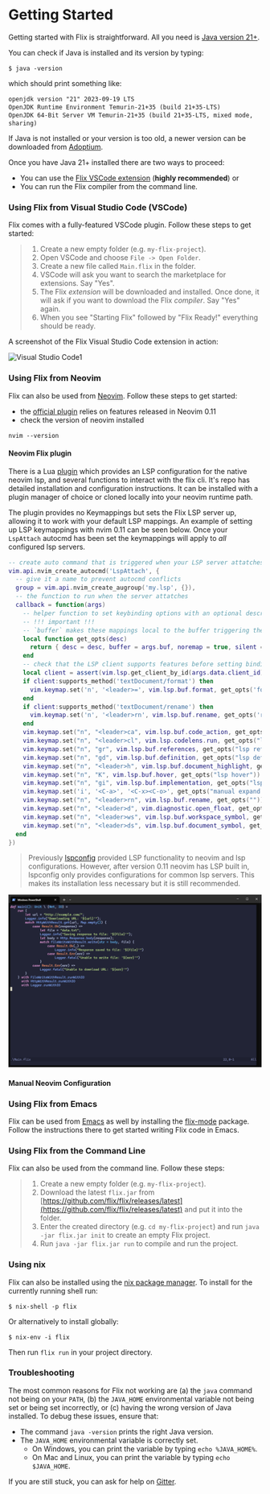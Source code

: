 # Getting Started

Getting started with Flix is straightforward. All you need is [Java version 21+](https://adoptium.net/temurin/releases/).

You can check if Java is installed and its version by typing:

```shell
$ java -version
```

which should print something like:

```
openjdk version "21" 2023-09-19 LTS
OpenJDK Runtime Environment Temurin-21+35 (build 21+35-LTS)
OpenJDK 64-Bit Server VM Temurin-21+35 (build 21+35-LTS, mixed mode, sharing)
```

If Java is not installed or your version is too old, a newer version can be
downloaded from [Adoptium](https://adoptium.net/temurin/releases/).

Once you have Java 21+ installed there are two ways to proceed:

- You can use the [Flix VSCode extension](https://marketplace.visualstudio.com/items?itemName=flix.flix) (__highly recommended__) or
- You can run the Flix compiler from the command line.

### Using Flix from Visual Studio Code (VSCode)

Flix comes with a fully-featured VSCode plugin. Follow these steps to get
started:

> 1. Create a new empty folder (e.g. `my-flix-project`).
> 2. Open VSCode and choose `File -> Open Folder`.
> 3. Create a new file called `Main.flix` in the folder.
> 4. VSCode will ask you want to search the marketplace for extensions. Say "Yes".
> 5. The Flix _extension_ will be downloaded and installed. Once done, it will
>    ask if you want to download the Flix _compiler_. Say "Yes" again.
> 6. When you see "Starting Flix" followed by "Flix Ready!" everything should be ready.

A screenshot of the Flix Visual Studio Code extension in action:

![Visual Studio Code1](images/vscode1.png)

### Using Flix from Neovim

Flix can also be used from [Neovim](https://neovim.io/). Follow these steps to
get started:
- the [official plugin](https://github.com/flix/nvim) relies on features released in Neovim 0.11
- check the version of neovim installed

```shell
nvim --version
```

#### Neovim Flix plugin

There is a Lua [plugin](https://github.com/flix/nvim) which provides an LSP configuration for the native neovim lsp, and several functions to interact with the flix cli. It's repo has detailed installation and configuration instructions.
It can be installed with a plugin manager of choice or cloned locally into your neovim runtime path.

The plugin provides no Keymappings but sets the Flix LSP server up, allowing it to work with your default LSP mappings. An example of setting up LSP keymappings with nvim 0.11 can be seen below. Once your `LspAttach` autocmd has been set the keymappings will apply to *all* configured lsp servers.

```lua
-- create auto command that is triggered when your LSP server attatches to the buffer
vim.api.nvim_create_autocmd('LspAttach', {
  -- give it a name to prevent autocmd conflicts
  group = vim.api.nvim_create_augroup('my.lsp', {}),
  -- the function to run when the server attatches
  callback = function(args)
    -- helper function to set keybinding options with an optional description string
    -- !!! important !!!
    -- `buffer` makes these mappings local to the buffer triggering the autocmd
    local function get_opts(desc)
      return { desc = desc, buffer = args.buf, noremap = true, silent = true }
    end
    -- check that the LSP client supports features before setting bindings
    local client = assert(vim.lsp.get_client_by_id(args.data.client_id))
    if client:supports_method('textDocument/format') then
      vim.keymap.set('n', '<leader>=', vim.lsp.buf.format, get_opts('format buffer'))
    end
    if client:supports_method('textDocument/rename') then
      vim.keymap.set('n', '<leader>rn', vim.lsp.buf.rename, get_opts('rename'))
    end
    vim.keymap.set("n", "<leader>ca", vim.lsp.buf.code_action, get_opts("lsp code action"))
    vim.keymap.set("n", "<leader>cl", vim.lsp.codelens.run, get_opts("lsp codelens run"))
    vim.keymap.set("n", "gr", vim.lsp.buf.references, get_opts("lsp references"))
    vim.keymap.set("n", "gd", vim.lsp.buf.definition, get_opts("lsp definition"))
    vim.keymap.set("n", "<leader>h", vim.lsp.buf.document_highlight, get_opts("lsp document highlight"))
    vim.keymap.set("n", "K", vim.lsp.buf.hover, get_opts("lsp hover"))
    vim.keymap.set("n", "gi", vim.lsp.buf.implementation, get_opts("lsp buf implementation"))
    vim.keymap.set('i', '<C-a>', '<C-x><C-o>', get_opts("manual expand completion"))
    vim.keymap.set("n", "<leader>rn", vim.lsp.buf.rename, get_opts(""))
    vim.keymap.set("n", "<leader>d", vim.diagnostic.open_float, get_opts("diagnostic open float"))
    vim.keymap.set("n", "<leader>ws", vim.lsp.buf.workspace_symbol, get_opts("lsp workspace symbol"))
    vim.keymap.set("n", "<leader>ds", vim.lsp.buf.document_symbol, get_opts("lsp doc symbol"))
  end
})
```

> Previously [lspconfig](https://github.com/neovim/nvim-lspconfig) provided LSP functionality to neovim and lsp configurations. However, after version 0.11 neovim has LSP built in, lspconfig only provides configurations for common lsp servers. This makes its installation less necessary but it is still recommended.

![Visual Studio Code1](images/neovim.png)

#### Manual Neovim Configuration

### Using Flix from Emacs

Flix can be used from [Emacs](https://www.gnu.org/software/emacs/) as well by installing the [flix-mode](https://codeberg.org/mdiin/flix-mode) package. Follow the instructions there to get started writing Flix code in Emacs.

### Using Flix from the Command Line

Flix can also be used from the command line. Follow these steps:

> 1. Create a new empty folder (e.g. `my-flix-project`).
> 2. Download the latest `flix.jar` from [https://github.com/flix/flix/releases/latest](https://github.com/flix/flix/releases/latest) and put it into the folder.
> 3. Enter the created directory (e.g. `cd my-flix-project`) and run `java -jar flix.jar init` to create an empty Flix project.
> 4. Run `java -jar flix.jar run` to compile and run the project.


### Using nix

Flix can also be installed using the [nix package manager](https://nixos.org/).
To install for the currently running shell run:

```shell
$ nix-shell -p flix
```

Or alternatively to install globally:

```shell
$ nix-env -i flix
```

Then run `flix run` in your project directory.

### Troubleshooting

The most common reasons for Flix not working are (a) the `java` command not
being on your `PATH`, (b) the `JAVA_HOME` environmental variable not being set
or being set incorrectly, or (c) having the wrong version of Java installed. To
debug these issues, ensure that:

- The command `java -version` prints the right Java version.
- The `JAVA_HOME` environmental variable is correctly set.
    - On Windows, you can print the variable by typing `echo %JAVA_HOME%`.
    - On Mac and Linux, you can print the variable by typing `echo $JAVA_HOME`.

If you are still stuck, you can ask for help on [Gitter](https://gitter.im/flix/Lobby).
